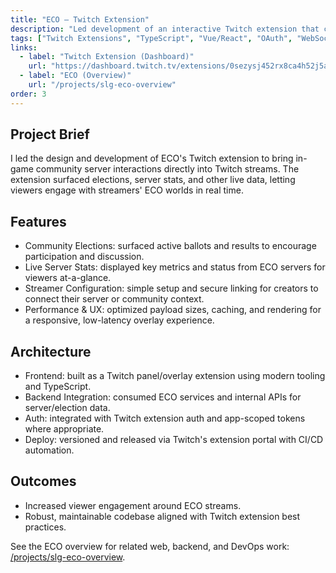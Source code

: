 ```yaml
---
title: "ECO — Twitch Extension"
description: "Led development of an interactive Twitch extension that connects viewers with ECO community servers — elections, stats, live data, and more."
tags: ["Twitch Extensions", "TypeScript", "Vue/React", "OAuth", "WebSocket", "REST", "Cloudflare", "CI/CD"]
links:
  - label: "Twitch Extension (Dashboard)"
    url: "https://dashboard.twitch.tv/extensions/0sezysj452rx8ca4h52j5a50d1u9ig-1.0.0"
  - label: "ECO (Overview)"
    url: "/projects/slg-eco-overview"
order: 3
---
```


## Project Brief
I led the design and development of ECO's Twitch extension to bring in-game community server interactions directly into Twitch streams. The extension surfaced elections, server stats, and other live data, letting viewers engage with streamers' ECO worlds in real time.

## Features
- Community Elections: surfaced active ballots and results to encourage participation and discussion.
- Live Server Stats: displayed key metrics and status from ECO servers for viewers at-a-glance.
- Streamer Configuration: simple setup and secure linking for creators to connect their server or community context.
- Performance & UX: optimized payload sizes, caching, and rendering for a responsive, low-latency overlay experience.

## Architecture
- Frontend: built as a Twitch panel/overlay extension using modern tooling and TypeScript.
- Backend Integration: consumed ECO services and internal APIs for server/election data.
- Auth: integrated with Twitch extension auth and app-scoped tokens where appropriate.
- Deploy: versioned and released via Twitch's extension portal with CI/CD automation.

## Outcomes
- Increased viewer engagement around ECO streams.
- Robust, maintainable codebase aligned with Twitch extension best practices.

See the ECO overview for related web, backend, and DevOps work: [/projects/slg-eco-overview](/projects/slg-eco-overview).
